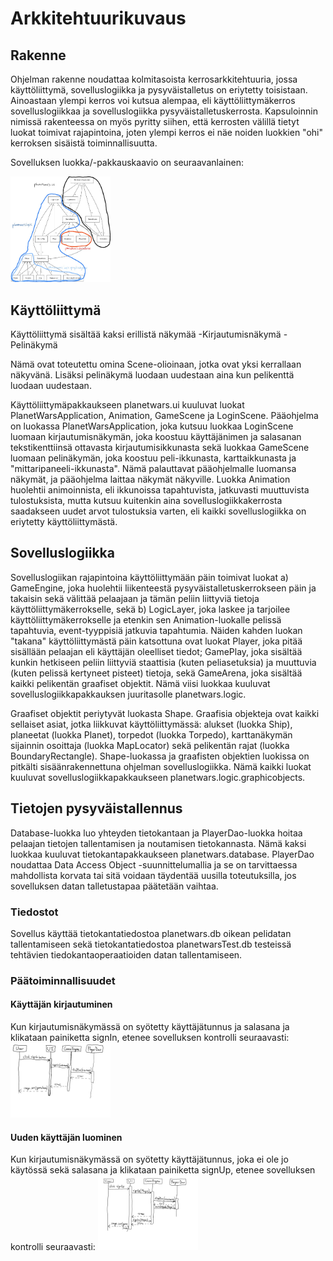 # Arkkitehtuurikuvaus

## Rakenne
Ohjelman rakenne noudattaa kolmitasoista kerrosarkkitehtuuria, jossa käyttöliittymä, sovelluslogiikka ja pysyväistalletus on eriytetty toisistaan. Ainoastaan ylempi kerros voi kutsua alempaa, eli käyttöliittymäkerros sovelluslogiikkaa ja sovelluslogiikka pysyväistalletuskerrosta. Kapsuloinnin nimissä rakenteessa on myös pyritty siihen, että kerrosten välillä tietyt luokat toimivat rajapintoina, joten ylempi kerros ei näe noiden luokkien "ohi" kerroksen sisäistä toiminnallisuutta.

Sovelluksen luokka/-pakkauskaavio on seuraavanlainen:

<img src="https://github.com/Jakoviz/ot-harjoitustyo/blob/master/dokumentaatio/class_diagram_new.jpg" width="160">

## Käyttöliittymä
Käyttöliittymä sisältää kaksi erillistä näkymää
-Kirjautumisnäkymä
-Pelinäkymä

Nämä ovat toteutettu omina Scene-olioinaan, jotka ovat yksi kerrallaan näkyvänä. Lisäksi pelinäkymä luodaan uudestaan aina kun pelikenttä luodaan uudestaan.

Käyttöliittymäpakkaukseen planetwars.ui kuuluvat luokat PlanetWarsApplication, Animation, GameScene ja LoginScene. Pääohjelma on luokassa PlanetWarsApplication, joka kutsuu luokkaa LoginScene luomaan kirjautumisnäkymän, joka koostuu käyttäjänimen ja salasanan tekstikenttiinsä ottavasta kirjautumisikkunasta sekä luokkaa GameScene luomaan pelinäkymän, joka koostuu peli-ikkunasta, karttaikkunasta ja "mittaripaneeli-ikkunasta". Nämä palauttavat pääohjelmalle luomansa näkymät, ja pääohjelma laittaa näkymät näkyville. Luokka Animation huolehtii animoinnista, eli ikkunoissa tapahtuvista, jatkuvasti muuttuvista tulostuksista, mutta kutsuu kuitenkin aina sovelluslogiikkakerrosta saadakseen uudet arvot tulostuksia varten, eli kaikki sovelluslogiikka on eriytetty käyttöliittymästä.

## Sovelluslogiikka
Sovelluslogiikan rajapintoina käyttöliittymään päin toimivat luokat a) GameEngine, joka huolehtii liikenteestä pysyväistalletuskerrokseen päin ja takaisin sekä välittää pelaajaan ja tämän peliin liittyviä tietoja käyttöliittymäkerrokselle, sekä b) LogicLayer, joka laskee ja tarjoilee käyttöliittymäkerrokselle ja etenkin sen Animation-luokalle pelissä tapahtuvia, event-tyyppisiä jatkuvia tapahtumia. Näiden kahden luokan "takana" käyttöliittymästä päin katsottuna ovat luokat Player, joka pitää sisällään pelaajan eli käyttäjän oleelliset tiedot; GamePlay, joka sisältää kunkin hetkiseen peliin liittyviä staattisia (kuten peliasetuksia) ja muuttuvia (kuten pelissä kertyneet pisteet) tietoja, sekä GameArena, joka sisältää kaikki pelikentän graafiset objektit. Nämä viisi luokkaa kuuluvat sovelluslogiikkapakkauksen juuritasolle planetwars.logic.

Graafiset objektit periytyvät luokasta Shape. Graafisia objekteja ovat kaikki sellaiset asiat, jotka liikkuvat käyttöliittymässä: alukset (luokka Ship), planeetat (luokka Planet), torpedot (luokka Torpedo), karttanäkymän sijainnin osoittaja (luokka MapLocator) sekä pelikentän rajat (luokka BoundaryRectangle). Shape-luokassa ja graafisten objektien luokissa on pitkälti sisäänrakennettuna ohjelman sovelluslogiikka. Nämä kaikki luokat kuuluvat sovelluslogiikkapakkaukseen planetwars.logic.graphicobjects.

## Tietojen pysyväistallennus
Database-luokka luo yhteyden tietokantaan ja PlayerDao-luokka hoitaa pelaajan tietojen tallentamisen ja noutamisen tietokannasta. Nämä kaksi luokkaa kuuluvat tietokantapakkaukseen planetwars.database. PlayerDao noudattaa Data Access Object -suunnittelumallia ja se on tarvittaessa mahdollista korvata tai sitä voidaan täydentää uusilla toteutuksilla, jos sovelluksen datan talletustapaa päätetään vaihtaa.

### Tiedostot
Sovellus käyttää tietokantatiedostoa planetwars.db oikean pelidatan tallentamiseen sekä tietokantatiedostoa planetwarsTest.db testeissä tehtävien tiedokantaoperaatioiden datan tallentamiseen.

### Päätoiminnallisuudet
#### Käyttäjän kirjautuminen
Kun kirjautumisnäkymässä on syötetty käyttäjätunnus ja salasana ja klikataan painiketta signIn, etenee sovelluksen kontrolli seuraavasti:
<img src="https://github.com/Jakoviz/ot-harjoitustyo/blob/master/dokumentaatio/sekvenssikaavio%20signin.jpg" width="160">

#### Uuden käyttäjän luominen
Kun kirjautumisnäkymässä on syötetty käyttäjätunnus, joka ei ole jo käytössä sekä salasana ja klikataan painiketta signUp, etenee sovelluksen kontrolli seuraavasti:
<img src="https://github.com/Jakoviz/ot-harjoitustyo/blob/master/dokumentaatio/sekvenssikaavio%20signup.jpg" width="160">
